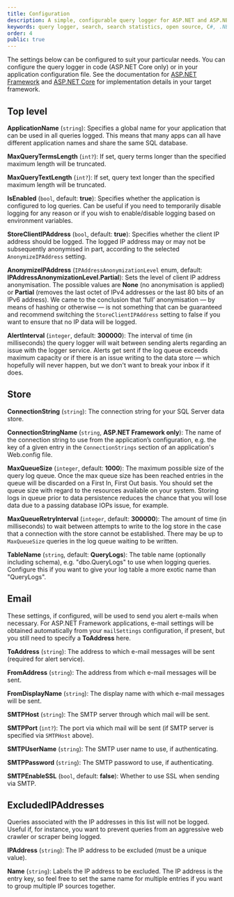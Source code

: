 ```yaml
---
title: Configuration
description: A simple, configurable query logger for ASP.NET and ASP.NET Core applications
keywords: query logger, search, search statistics, open source, C#, .NET Core, dotnet, SQL Server, Fiontar & Scoil na Gaeilge, DCU
order: 4
public: true
---
```


The settings below can be configured to suit your particular needs. You can configure the query logger in code (ASP.NET Core only) or in your application configuration file. See the documentation for [ASP.NET Framework](../net461) and [ASP.NET Core](../netcore) for implementation details in your target framework.

## Top level

**ApplicationName** (`string`): Specifies a global name for your application that can be used in all queries logged. This means that many apps can all have different application names and share the same SQL database.

**MaxQueryTermsLength** (`int?`): If set, query terms longer than the specified maximum length will be truncated.

**MaxQueryTextLength** (`int?`): If set, query text longer than the specified maximum length will be truncated.

**IsEnabled** (`bool`, default: **true**): Specifies whether the application is configured to log queries. Can be useful if you need to temporarily disable logging for any reason or if you wish to enable/disable logging based on environment variables.

**StoreClientIPAddress** (`bool`, default: **true**): Specifies whether the client IP address should be logged. The logged IP address may or may not be subsequently anonymised in part, according to the selected `AnonymizeIPAddress` setting.

**AnonymizeIPAddress** (`IPAddressAnonymizationLevel` enum, default: **IPAddressAnonymizationLevel.Partial**): Sets the level of client IP address anonymisation. The possible values are **None** (no anonymisation is applied) or **Partial** (removes the last octet of IPv4 addresses or the last 80 bits of an IPv6 address). We came to the conclusion that ‘full’ anonymisation — by means of hashing or otherwise — is not something that can be guaranteed and recommend switching the `StoreClientIPAddress` setting to false if you want to ensure that no IP data will be logged.

**AlertInterval** (`integer`, default: **300000**): The interval of time (in milliseconds) the query logger will wait between sending alerts regarding an issue with the logger service. Alerts get sent if the log queue exceeds maximum capacity or if there is an issue writing to the data store — which hopefully will never happen, but we don't want to break your inbox if it does.

## Store

**ConnectionString** (`string`): The connection string for your SQL Server data store.

**ConnectionStringName** (`string`, **ASP.NET Framework only**): The name of the connection string to use from the application’s configuration, e.g. the key of a given entry in the `ConnectionStrings` section of an application's Web.config file.

**MaxQueueSize** (`integer`, default: **1000**): The maximum possible size of the query log queue. Once the max queue size has been reached entries in the queue will be discarded on a First In, First Out basis. You should set the queue size with regard to the resources available on your system. Storing logs in queue prior to data persistence reduces the chance that you will lose data due to a passing database IOPs issue, for example.

**MaxQueueRetryInterval** (`integer`, default: **300000**): The amount of time (in milliseconds) to wait between attempts to write to the log store in the case that a connection with the store cannot be established. There may be up to `MaxQueueSize` queries in the log queue waiting to be written.

**TableName** (`string`, default: **QueryLogs**): The table name (optionally including schema), e.g. "dbo.QueryLogs" to use when logging queries. Configure this if you want to give your log table a more exotic name than "QueryLogs".

## Email

These settings, if configured, will be used to send you alert e-mails when necessary. For ASP.NET Framework applications, e-mail settings will be obtained automatically from your `mailSettings` configuration, if present, but you still need to specify a **ToAddress** here.

**ToAddress** (`string`): The address to which e-mail messages will be sent (required for alert service).

**FromAddress** (`string`): The address from which e-mail messages will be sent.

**FromDisplayName** (`string`): The display name with which e-mail messages will be sent.

**SMTPHost** (`string`): The SMTP server through which mail will be sent.

**SMTPPort** (`int?`): The port via which mail will be sent (if SMTP server is specified via `SMTPHost` above).

**SMTPUserName** (`string`): The SMTP user name to use, if authenticating.

**SMTPPassword** (`string`): The SMTP password to use, if authenticating.

**SMTPEnableSSL** (`bool`, default: **false**): Whether to use SSL when sending via SMTP.

## ExcludedIPAddresses

Queries associated with the IP addresses in this list will not be logged. Useful if, for instance, you want to prevent queries from an aggressive web crawler or scraper being logged.

**IPAddress** (`string`): The IP address to be excluded (must be a unique value).

**Name** (`string`): Labels the IP address to be excluded. The IP address is the entry key, so feel free to set the same name for multiple entries if you want to group multiple IP sources together.
